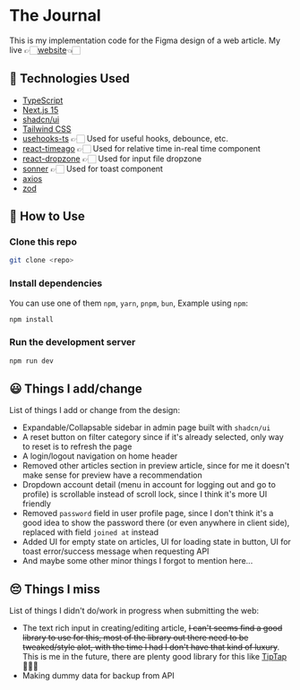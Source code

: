 # The Journal

This is my implementation code for the Figma design of a web article. My live 👉🏻[website](https://the-journal-hp.vercel.app/)👈🏻

## 🚀 Technologies Used

- [TypeScript](https://www.typescriptlang.org/)
- [Next.js 15](https://nextjs.org/docs/getting-started)
- [shadcn/ui](https://ui.shadcn.com/)
- [Tailwind CSS](https://tailwindcss.com/)
- [usehooks-ts](https://usehooks-ts.com/introduction) 👉🏻 Used for useful hooks, debounce, etc.
- [react-timeago](https://github.com/nmn/react-timeago) 👉🏻 Used for relative time in-real time component
- [react-dropzone](https://react-dropzone.js.org/) 👉🏻 Used for input file dropzone
- [sonner](https://sonner.emilkowal.ski/) 👉🏻 Used for toast component
- [axios](https://axios-http.com/)
- [zod](https://zod.dev/)

## 📖 How to Use

### Clone this repo

```bash
git clone <repo>
```

### Install dependencies

You can use one of them `npm`, `yarn`, `pnpm`, `bun`, Example using `npm`:

```bash
npm install
```

### Run the development server

```bash
npm run dev
```

## 😃 Things I add/change

List of things I add or change from the design:

- Expandable/Collapsable sidebar in admin page built with `shadcn/ui`
- A reset button on filter category since if it's already selected, only way to reset is to refresh the page
- A login/logout navigation on home header
- Removed other articles section in preview article, since for me it doesn't make sense for preview have a recommendation
- Dropdown account detail (menu in account for logging out and go to profile) is scrollable instead of scroll lock, since I think it's more UI friendly
- Removed `password` field in user profile page, since I don't think it's a good idea to show the password there (or even anywhere in client side), replaced with field `joined at` instead
- Added UI for empty state on articles, UI for loading state in button, UI for toast error/success message when requesting API
- And maybe some other minor things I forgot to mention here...

## 😔 Things I miss

List of things I didn't do/work in progress when submitting the web:

- The text rich input in creating/editing article, ~~I can't seems find a good library to use for this, most of the library out there need to be tweaked/style alot, with the time I had I don't have that kind of luxury~~. This is me in the future, there are plenty good library for this like [TipTap](https://shadcn-minimal-tiptap.vercel.app/) 🤦🏻‍♂️
- Making dummy data for backup from API
